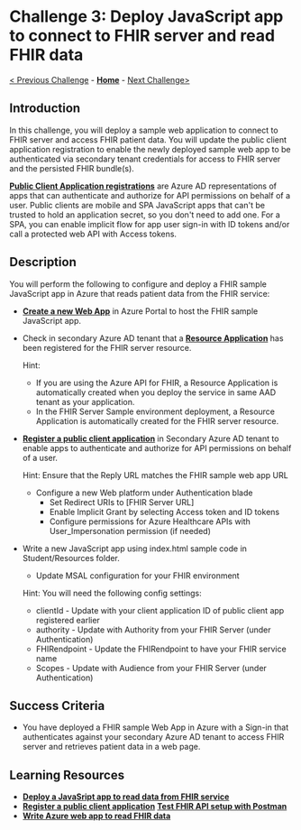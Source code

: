 # Challenge 3: Deploy JavaScript app to connect to FHIR server and read FHIR data

[< Previous Challenge](./Challenge02.md) - **[Home](../readme.md)** - [Next Challenge>](./Challenge04.md)

## Introduction

In this challenge, you will deploy a sample web application to connect to FHIR server and access FHIR patient data.  You will update the public client application registration to enable the newly deployed sample web app to be authenticated via secondary tenant credentials for access to FHIR server and the persisted FHIR bundle(s).

**[Public Client Application registrations](https://docs.microsoft.com/en-us/azure/healthcare-apis/register-public-azure-ad-client-app)** are Azure AD representations of apps that can authenticate and authorize for API permissions on behalf of a user. Public clients are mobile and SPA JavaScript apps that can't be trusted to hold an application secret, so you don't need to add one.  For a SPA, you can enable implicit flow for app user sign-in with ID tokens and/or call a protected web API with Access tokens.



## Description

You will perform the following to configure and deploy a FHIR sample JavaScript app in Azure that reads patient data from the FHIR service:
- **[Create a new Web App](https://docs.microsoft.com/en-us/azure/healthcare-apis/tutorial-web-app-write-web-app#create-web-application)** in Azure Portal to host the FHIR sample JavaScript app.
- Check in secondary Azure AD tenant that a **[Resource Application](https://docs.microsoft.com/en-us/azure/healthcare-apis/register-resource-azure-ad-client-app)** has been registered for the FHIR server resource.

    Hint: 
    - If you are using the Azure API for FHIR, a Resource Application is automatically created when you deploy the service in same AAD tenant as your application.
    - In the FHIR Server Sample environment deployment, a Resource Application is automatically created for the FHIR server resource.

- **[Register a public client application](https://docs.microsoft.com/en-us/azure/healthcare-apis/tutorial-web-app-public-app-reg)** in Secondary Azure AD tenant to enable apps to authenticate and authorize for API permissions on behalf of a user.

    Hint: Ensure that the Reply URL matches the FHIR sample web app URL

    - Configure a new Web platform under Authentication blade
        - Set Redirect URIs to [FHIR Server URL]
        - Enable Implicit Grant by selecting Access token and ID tokens
        - Configure permissions for Azure Healthcare APIs with User_Impersonation permission (if needed)
 
- Write a new JavaScript app using index.html sample code in Student/Resources folder.
    - Update MSAL configuration for your FHIR environment

    Hint: 
    You will need the following config settings:
    - clientId - Update with your client application ID of public client app registered earlier
    - authority - Update with Authority from your FHIR Server (under Authentication)
    - FHIRendpoint - Update the FHIRendpoint to have your FHIR service name
    - Scopes - Update with Audience from your FHIR Server (under Authentication)

## Success Criteria
- You have deployed a FHIR sample Web App in Azure with a Sign-in that authenticates against your secondary Azure AD tenant to access FHIR server and retrieves patient data in a web page.

## Learning Resources

- **[Deploy a JavaSript app to read data from FHIR service](https://docs.microsoft.com/en-us/azure/healthcare-apis/tutorial-web-app-fhir-server)**
- **[Register a public client application](https://docs.microsoft.com/en-us/azure/healthcare-apis/tutorial-web-app-public-app-reg)**
**[Test FHIR API setup with Postman](https://docs.microsoft.com/en-us/azure/healthcare-apis/tutorial-web-app-test-postman)**
- **[Write Azure web app to read FHIR data](https://docs.microsoft.com/en-us/azure/healthcare-apis/tutorial-web-app-write-web-app)**

